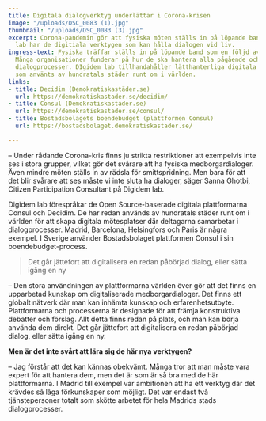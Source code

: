 ```yaml
---
title: Digitala dialogverktyg underlättar i Corona-krisen
image: "/uploads/DSC_0083 (1).jpg"
thumbnail: "/uploads/DSC_0083 (3).jpg"
excerpt: Corona-pandemin gör att fysiska möten ställs in på löpande band. Digidem
  lab har de digitiala verktygen som kan hålla dialogen vid liv.
ingress-text: Fysiska träffar ställs in på löpande band som en följd av Corona-pandemin.
  Många organisationer funderar på hur de ska hantera alla pågående och inplanerade
  dialogprocesser. DIgidem lab tillhandahåller lätthanterliga digitala plattformar
  som använts av hundratals städer runt om i världen.
links:
- title: Decidim (Demokratiskastäder.se)
  url: https://demokratiskastader.se/decidim/
- title: Consul (Demokratiskastäder.se)
  url: https://demokratiskastader.se/consul/
- title: Bostadsbolagets boendebudget (plattformen Consul)
  url: https://bostadsbolaget.demokratiskastader.se/

---
```

– Under rådande Corona-kris finns ju strikta restriktioner att exempelvis inte ses i stora grupper, vilket gör det svårare att ha fysiska medborgardialoger. Även mindre möten ställs in av rädsla för smittspridning. Men bara för att det blir svårare att ses måste vi inte sluta ha dialoger, säger Sanna Ghotbi, Citizen Participation Consultant på Digidem lab.

Digidem lab förespråkar de Open Source-baserade digitala plattformarna Consul och Decidim. De har redan används av hundratals städer runt om i världen för att skapa digitala mötesplatser där deltagarna samarbetar i dialogprocesser. Madrid, Barcelona, Helsingfors och Paris är några exempel. I Sverige använder Bostadsbolaget plattformen Consul i sin boendebudget-process.

> Det går jättefort att digitalisera en redan påbörjad dialog, eller sätta igång en ny

– Den stora användningen av plattformarna världen över gör att det finns en upparbetad kunskap om digitaliserade medborgardialoger. Det finns ett globalt nätverk där man kan inhämta kunskap och erfarenhetsutbyte. Plattformarna och processerna är designade för att främja konstruktiva debatter och förslag. Allt detta finns redan på plats, och man kan börja använda dem direkt. Det går jättefort att digitalisera en redan påbörjad dialog, eller sätta igång en ny.

**Men är det inte svårt att lära sig de här nya verktygen?**  
  
– Jag förstår att det kan kännas obekvämt. Många tror att man måste vara expert för att hantera dem, men det är som är så bra med de här plattformarna. I Madrid till exempel var ambitionen att ha ett verktyg där det krävdes så låga förkunskaper som möjligt. Det var endast två tjänstepersoner totalt som skötte arbetet för hela Madrids stads dialogprocesser.